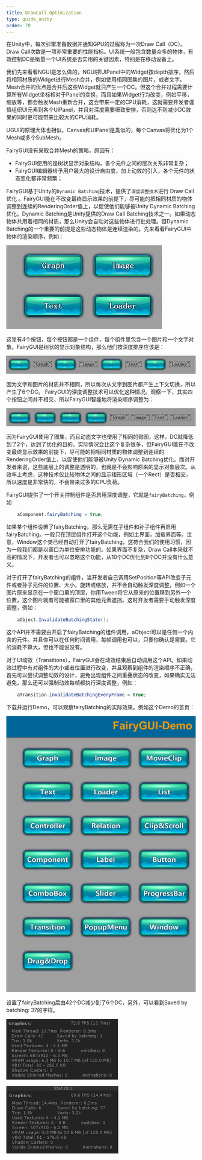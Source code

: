 ```yaml
---
title: DrawCall Optimization
type: guide_unity
order: 70
---
```


在Unity中，每次引擎准备数据并通知GPU的过程称为一次Draw Call（DC）。Draw Call次数是一项非常重要的性能指标。UI系统一般包含数量众多的物体，有效控制DC是衡量一个UI系统是否实用的关键因素，特别是在移动设备上。

我们先来看看NGUI是怎么做的，NGUI把UIPanel中的Widget按depth排序，然后将相同材质的Widget进行Mesh合并，例如使用相同图集的图片，或者文字。Mesh合并的优点是合并后这些Widget就只产生一个DC。但这个合并过程需要计算所有Widget坐标相对于Panel的变换，而且如果Widget行为改变，例如平移，缩放等，都会触发Mesh重新合并，这会带来一定的CPU消耗，这就需要开发者谨慎组织UI元素到各个UIPanel，并且对深度需要细致安排，否则达不到减少DC效果的同时更可能带来比较大的CPU消耗。

UGUI的原理大体也相似，Canvas和UIPanel是类似的，每个Canvas将优化为1个Mesh或多个SubMesh。

FairyGUI没有采取合并Mesh的策略，原因有：

- FairyGUI使用的是树状显示对象结构，各个元件之间的层次关系非常复杂；
- FairyGUI编辑器给予用户最大的设计自由度，加上动效的引入，各个元件的状态变化都非常频繁；

FairyGUI基于Unity的`Dynamic Batching`技术，提供了`深度调整技术`进行 Draw Call优化 。FairyGUI能在不改变最终显示效果的前提下，尽可能的把相同材质的物体调整到连续的RenderingOrder值上，以促使他们能够被Unity Dynamic Batching优化。Dynamic Batching是Unity提供的Draw Call Batching技术之一。如果动态物体共用着相同的材质，那么Unity会自动对这些物体进行批处理。但Dynamic Batching的一个重要的前提是这些动态物体是连续渲染的。先来看看FairyGUI中物体的渲染顺序，例如：

![](../../images/2015-09-23_165230.png)

这里有4个按钮，每个按钮都是一个组件，每个组件里包含一个图片和一个文字对象。FairyGUI是树状的显示对象结构，那么他们按深度排序应该是：

![](../../images/2015-09-23_1702111.png)

因为文字和图片的材质并不相同，所以每次从文字到图片都产生上下文切换，所以产生了6个DC。
FairyGUI的深度调整技术可以优化这种情况。观察一下，其实四个按钮之间并不相交，所以FairyGUI智能地将渲染顺序调整为：

![](../../images/2015-09-23_171345.png)

因为FairyGUI使用了图集，而且动态文字也使用了相同的贴图，这样，DC就降低到了2个，达到了优化的目的。实际情况会比这个复杂很多，但FairyGUI能在不改变最终显示效果的前提下，尽可能的把相同材质的物体调整到连续的RenderingOrder值上，以促使他们能够被Unity Dynamic Batching优化。而对开发者来说，这些底层上的调整是透明的，也就是不会影响原来的显示对象层次。从效率上考虑，这种技术仅比较物体之间的显示矩形区域（一个Rect）是否相交，所以速度是非常快的，不会带来过多的CPU负荷。

FairyGUI提供了一个开关控制组件是否启用深度调整，它就是`fairyBatching`，例如

```csharp
    aComponent.fairyBatching = true;
```

如果某个组件设置了fairyBatching，那么无需在子组件和孙子组件再启用fairyBatching。一般只在顶层组件打开这个功能，例如主界面，加载界面等。注意，Window这个类已经自动打开了fairyBatching，这符合我们的使用习惯，因为一般我们都是以窗口为单位安排功能的。如果界面不复杂，Draw Call本来就不高的情况下，开发者也可以忽略这个功能，从10个DC优化到8个DC并没有什么意义。

对于打开了fairyBatching的组件，当开发者自己调用SetPosition等API改变子元件或者孙子元件的位置、大小，旋转或缩放，并不会自动触发深度调整，例如一个图片原来显示在一个窗口里的顶层，你用Tween将它从原来的位置移到另外一个位置，这个图片就有可能被窗口里的其他元素遮挡。这时开发者需要手动触发深度调整，例如：

```csharp
    aObject.InvalidateBatchingState();
```

这个API并不需要由开启了fairyBatching的组件调用，aObject可以是任何一个内含的元件。并且你可以在任何时间调用，每帧调用也可以，只要你确认是需要。它的消耗不算大，但也不能说没有。

对于UI动效（Transitions），FairyGUI会在动效结束后自动调用这个API。如果动效过程中有对组件的大小或者位置进行改变，并且观察到组件的渲染顺序不正确，首先可以尝试调整动效的设计，避免出现组件之间重叠状态的改变，如果确实无法避免，那么还可以强制动效每帧都执行深度调整，例如：

```csharp
    aTransition.invalidateBatchingEveryFrame = true;
```

下载并运行Demo，可以观察fairyBatching的实际效果。例如这个Demo的首页：

![](../../images/2015-09-23_180017.png)

设置了fairyBatching后由42个DC减少到了6个DC，另外，可以看到Saved by batching: 37的字样。

![](../../images/2015-09-23_180207.png)

![](../../images/2015-09-23_180119.png)
